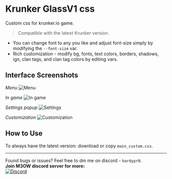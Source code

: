 # Krunker GlassV1 css
Custom css for krunker.io game.

> Compatible with the latest Krunker version.

- You can change font to any you like and adjust font-size simply by modifying the `--font-size` var.
- Rich customization - modify bg, fonts, text colors, borders, shadows, ign, clan tags, and clan tag colors by editing vars.

## Interface Screenshots
*Menu*
![Menu](https://github.com/deusVult69/krunker-glass-css/blob/main/screenshots/glass-menu.jpg?raw=true "Menu")

*In game*
![In game](https://github.com/deusVult69/krunker-glass-css/blob/main/screenshots/glass-game.jpg?raw=true "In game ui")

*Settings popup*
![Settings](https://github.com/deusVult69/krunker-glass-css/blob/main/screenshots/glass-settings.jpg?raw=true "Settings")

*Customization*
![Customization](https://github.com/deusVult69/krunker-glass-css/blob/main/screenshots/glass-custom.jpg?raw=true "customization screen")

## How to Use
To always have the latest version: download or copy `main_custom.css`. 

---
Found bugs or issues? Feel free to dm me on discord - `hardypr0`.  
**Join M3OW discord server for more:**  
[![Discord](https://img.shields.io/badge/m3ow_Discord-7289DA?style=for-the-badge&logo=discord)](https://discord.gg/WMS4NBsy4G)
